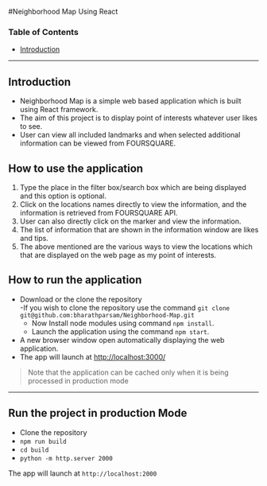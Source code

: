 #Neighborhood Map Using React

### Table of Contents

- [Introduction](#Introduction)



* * *

##  Introduction

- Neighborhood Map is a simple web based application which is built using React framework.
- The aim of this project is to display point of interests whatever user likes to see.
- User can view all included landmarks and when selected additional information can be viewed from FOURSQUARE.

## How to use the application

1. Type the place in the filter box/search box which are being displayed and this option is optional.
2.  Click on the locations names directly to view the information, and the information is retrieved from FOURSQUARE API.
3.   User can also directly click on the marker and view the information.
4.   The list of information that are shown in the information window are likes and tips.
5.  The above mentioned are the various ways to view the locations which that are displayed on the web page as my point of interests.

## How to run the application

- Download or the clone the repository  
    -If you wish to clone the repository use the command `git clone git@github.com:bharathparsam/Neighborhood-Map.git`
    - Now Install node modules using command `npm install`.
    - Launch the application using the command `npm start`.
-    A new browser window open automatically displaying the web application.  
-   The app will launch at [http://localhost:3000/](http://localhost:3000/)

>   Note that the application can be cached only when it is being processed in production mode

* * *

## Run the project in production Mode

- Clone the repository
- `npm run build`
- `cd build`
- `python -m http.server 2000`

The app will launch at `http://localhost:2000`
